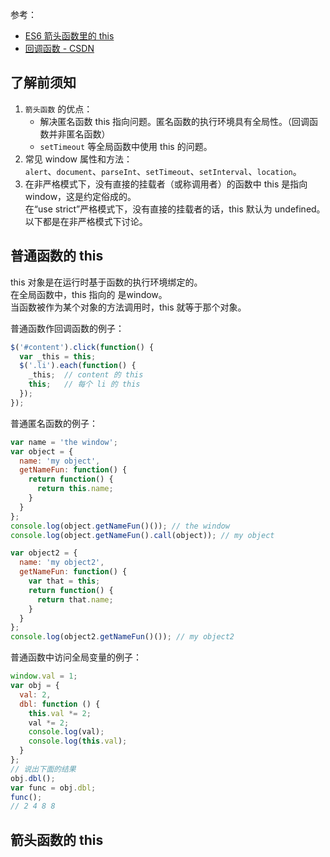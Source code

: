 
参考：  
- [ES6 箭头函数里的 this](https://www.jianshu.com/p/c1ee12a328d2)  
- [回调函数 - CSDN](https://blog.csdn.net/qq_33745501/article/details/80223841)  

## 了解前须知

1. `箭头函数` 的优点：  
   * 解决匿名函数 this 指向问题。匿名函数的执行环境具有全局性。（回调函数并非匿名函数）  
   * `setTimeout` 等全局函数中使用 this 的问题。  
2. 常见 window 属性和方法：  
   `alert`、`document`、`parseInt`、`setTimeout`、`setInterval`、`location`。  
3. 在非严格模式下，没有直接的挂载者（或称调用者）的函数中 this 是指向 window，这是约定俗成的。  
   在“use strict”严格模式下，没有直接的挂载者的话，this 默认为 undefined。  
   以下都是在非严格模式下讨论。  

## 普通函数的 this
this 对象是在运行时基于函数的执行环境绑定的。  
在全局函数中，this 指向的 是window。  
当函数被作为某个对象的方法调用时，this 就等于那个对象。  

普通函数作回调函数的例子：  
```js
$('#content').click(function() {
  var _this = this;
  $('.li').each(function() {
    _this;  // content 的 this
    this;   // 每个 li 的 this
  });
});
```

普通匿名函数的例子：  
```js
var name = 'the window';
var object = {
  name: 'my object',
  getNameFun: function() {
    return function() {
      return this.name;
    }
  }
};
console.log(object.getNameFun()()); // the window
console.log(object.getNameFun().call(object)); // my object

var object2 = {
  name: 'my object2',
  getNameFun: function() {
    var that = this;
    return function() {
      return that.name;
    }
  }
};
console.log(object2.getNameFun()()); // my object2
```

普通函数中访问全局变量的例子：  
```js
window.val = 1;
var obj = {
  val: 2,
  dbl: function () {
    this.val *= 2;
    val *= 2;
    console.log(val);
    console.log(this.val);
  }
};
// 说出下面的结果
obj.dbl();
var func = obj.dbl;
func();
// 2 4 8 8
```

## 箭头函数的 this
